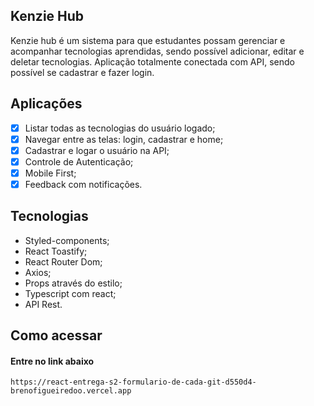 ## Kenzie Hub

Kenzie hub é um sistema para que estudantes possam gerenciar e acompanhar tecnologias aprendidas, sendo possível adicionar, editar e deletar tecnologias. Aplicação totalmente conectada com API, sendo possível se cadastrar e fazer login.

## Aplicações
- [X] Listar todas as tecnologias do usuário logado;
- [X] Navegar entre as telas: login, cadastrar e home;
- [X] Cadastrar e logar o usuário na API;
- [X] Controle de Autenticação;
- [X] Mobile First;
- [X] Feedback com notificações.

## Tecnologias

- Styled-components;
- React Toastify;
- React Router Dom;
- Axios;
- Props através do estilo;
- Typescript com react;
- API Rest.

## Como acessar

#### Entre no link abaixo

```
https://react-entrega-s2-formulario-de-cada-git-d550d4-brenofigueiredoo.vercel.app
```
